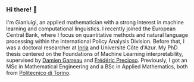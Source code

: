 ### Hi there! 👋 
I'm Gianluigi, an applied mathematician with a strong interest in machine learning and computational linguistics. 
I recently joined the European Central Bank, where I focus on quantitative methods and natural language processing within the International Policy Analysis Division. Before that, I was a doctoral researcher at [Inria](https://inria.fr) and Université Côte d'Azur. My PhD thesis centered on the Foundations of Machine Learning interpretability, supervised by [Damien Garreau](https://sites.google.com/view/damien-garreau/home) and [Frédéric Precioso](https://www.i3s.unice.fr/~precioso). Previously, I got an MSc in Mathematical Engineering and a BSc in Applied Mathematics,  both from [Politecnico di Torino](https://www.polito.it/). 
